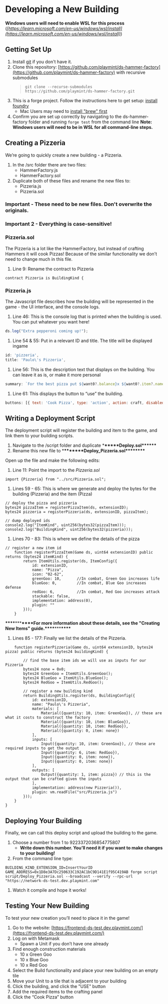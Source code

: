 # Developing a New Building

**Windows users will need to enable WSL for this process** (_[https://learn.microsoft.com/en-us/windows/wsl/install](https://learn.microsoft.com/en-us/windows/wsl/install)_)

## Getting Set Up

1. Install [git](https://git-scm.com/book/en/v2/Getting-Started-Installing-Git) if you don't have it.
2. Clone this repository: [https://github.com/playmint/ds-hammer-factory](https://github.com/playmint/ds-hammer-factory) with recursive submodules
    > `git clone --recurse-submodules https://github.com/playmint/ds-hammer-factory.git`
3. This is a forge project. Follow the instructions here to get setup: [install foundry](https://book.getfoundry.sh/getting-started/installation)
    - Mac Users may need to [install "brew" first](https://docs.brew.sh/Installation)
4. Confirm you are set up correctly by navigating to the ds-hammer-factory folder and running `forge test` from the command line
   **Note: Windows users will need to be in WSL for all command-line steps.**

## Creating a Pizzeria

We’re going to quickly create a new building - a Pizzeria.

1. In the /src folder there are two files:
    - HammerFactory.js
    - HammerFactory.sol
2. Duplicate both of these files and rename the new files to:
    - Pizzeria.js
    - Pizzeria.sol

### Important - These need to be new files. Don't overwrite the originals.

### Important 2 - Everything is case-sensitive!

### Pizzeria.sol

The Pizzeria is a lot like the HammerFactory, but instead of crafting Hammers it will cook Pizzas!
Because of the similar functionality we don’t need to change much in this file.

1. Line 9: Rename the contract to Pizzeria

```solidity
contract Pizzeria is BuildingKind {
```

### Pizzeria.js

The Javascript file describes how the building will be represented in the game - the UI interface, and the console logs.

1. Line 46: This is the console log that is printed when the building is used. You can put whatever you want here!

```jsx
ds.log("Extra pepperoni coming up!");
```

1. Line 54 & 55: Put in a relevant ID and title. The title will be displayed ingame

```jsx
id: 'pizzeria',
title: 'Paulo\'s Pizzeria',
```

1. Line 56: This is the description text that displays on the building. You can leave it as is, or make it more personal

```jsx
summary: `For the best pizza put ${want0?.balance}x ${want0?.item?.name?.value} and ${want1?.balance}x ${want1?.item?.name?.value} into our oven`,
```

1. Line 61: This displays the button to “use” the building.

```jsx
buttons: [{ text: 'Cook Pizza', type: 'action', action: craft, disabled: !canCraft }],
```

## Writing a Deployment Script

The deployment script will register the building and item to the game, and link them to your building scripts.

1. Navigate to the /script folder and duplicate \***\*\*\*\*\***Deploy.sol\***\*\*\*\*\***
2. Rename this new file to \***\*\*\*\*\*\*\***Deploy_Pizzeria.sol\***\*\*\*\*\*\*\***

Open up the file and make the following edits:

1. Line 11: Point the import to the _Pizzeria.sol_

```solidity
import {Pizzeria} from "../src/Pizzeria.sol";
```

1. Lines 59 - 65: This is where we generate and deploy the bytes for the building (Pizzeria) and the item (Pizza)

```solidity
// deploy the pizza and pizzeria
bytes24 pizzaItem = registerPizzaItem(ds, extensionID);
bytes24 pizzeria = registerPizzeria(ds, extensionID, pizzaItem);

// dump deployed ids
console2.log("ItemKind", uint256(bytes32(pizzaItem)));
console2.log("BuildingKind", uint256(bytes32(pizzeria)));
```

1. Lines 70 - 83: This is where we define the details of the pizza

```solidity
// register a new item id
    function registerPizzaItem(Game ds, uint64 extensionID) public returns (bytes24 itemKind) {
        return ItemUtils.register(ds, ItemConfig({
            id: extensionID,
            name: "Pizza",
            icon: "02-62",
            greenGoo: 10,       //In combat, Green Goo increases life
            blueGoo: 0,         //In combat, Blue Goo increases defense
            redGoo: 6,          //In combat, Red Goo increases attack
            stackable: false,
            implementation: address(0),
            plugin: ""
        }));
    }
```

**\*\*\*\***\*\*\***\*\*\*\***For more information about these details, see the "Creating New Items" guide.**\*\*\*\***\*\*\***\*\*\*\***

1. Lines 85 - 177: Finally we list the details of the Pizzeria.

```solidity
    function registerPizzeria(Game ds, uint64 extensionID, bytes24 pizza) public returns (bytes24 buildingKind) {

        // find the base item ids we will use as inputs for our Pizzeria
        bytes24 none = 0x0;
        bytes24 GreenGoo = ItemUtils.GreenGoo();
        bytes24 BlueGoo = ItemUtils.BlueGoo();
        bytes24 RedGoo = ItemUtils.RedGoo();

        // register a new building kind
        return BuildingUtils.register(ds, BuildingConfig({
            id: extensionID,
            name: "Paulo\'s Pizzeria",
            materials: [
                Material({quantity: 10, item: GreenGoo}), // these are what it costs to construct the factory
                Material({quantity: 10, item: BlueGoo}),
                Material({quantity: 10, item: RedGoo}),
                Material({quantity: 0, item: none})
            ],
            inputs: [
                Input({quantity: 10, item: GreenGoo}), // these are required inputs to get the output
                Input({quantity: 6, item: RedGoo}),
                Input({quantity: 0, item: none}),
                Input({quantity: 0, item: none})
            ],
            outputs: [
                Output({quantity: 1, item: pizza}) // this is the output that can be crafted given the inputs
            ],
            implementation: address(new Pizzeria()),
            plugin: vm.readFile("src/Pizzeria.js")
        }));
    }
}
```

## Deploying Your Building

Finally, we can call this deploy script and upload the building to the game.

1. Choose a number from 1 to 9223372036854775807
    - **Write down this number. You’ll need it if you want to make changes to your building!**
2. From the command line type:

```
BUILDING_KIND_EXTENSION_ID=InsertYourID GAME_ADDRESS=0x1D8e3A7Dc250633C192AC1bC9D141E1f95C419AB forge script script/Deploy_Pizzeria.sol --broadcast --verify --rpc-url "https://network-ds-test.dev.playmint.com"
```

1. Watch it compile and hope it works!

## Testing Your New Building

To test your new creation you’ll need to place it in the game!

1. Go to the website: [https://frontend-ds-test.dev.playmint.com/](https://frontend-ds-test.dev.playmint.com/)
2. Log on with Metamask
    - Spawn a Unit if you don’t have one already
3. Find enough construction materials
    - 10 x Green Goo
    - 10 x Blue Goo
    - 10 x Red Goo
4. Select the Build functionality and place your new building on an empty tile
5. Move your Unit to a tile that is adjacent to your building
6. Click the building, and click the "USE" button
7. Add the required items to the crafting panel
8. Click the “Cook Pizza” button
